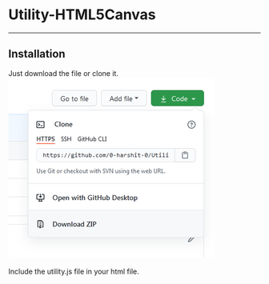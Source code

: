<h1>Utility-HTML5Canvas</h1>

<hr>
<h2>
	Installation
</h2>
<p>
	Just download the file or clone it.<br>
	<img src='./res/download.png'><br><br>
	Include the utility.js file in your html file.<br>
		<code><script type="application/js" src="utility.js" defer></code><br><br>
	If you want seperate files, navigate to 'src' folder and include it in your html file.<br>
		<code>
			<script type="application/js" src="/src/shapes.js" defer><br>
		</code>
	<br>
		<code>
			<script type="application/js" src="/src/vector.js" defer>
		</code>
	<br>
		<code>
			<script type="application/js" src="/src/stack.js" defer>
		</code>
	<br>
		<code>
			<script type="application/js" src="/src/queue.js" defer>
		</code>
</p>
<hr>
<h2>
	Usage
</h2>
<ul>
	<li><h3>Data Structures</h3></li>
	<p>
		This librry provides data structures like stack and queue for now, more will be added soon.<br><br>
		For Detailed Guide refer <a href='https://github.com/0-harshit-0/Utility-HTML5Canvas/wiki'>Wiki</a>.
	</p>
	<li><h3>Vectors</h3></li>
	<p>
		You can use this library to create a 2D vector object and perform various Vector related function.<br><br>
		For Detailed Guide refer <a href='https://github.com/0-harshit-0/Utility-HTML5Canvas/wiki'>Wiki</a>.
	</p>
	<li><h3>Shapes</h3></li>
	<p>
		This library can be used to draw basic shapes provided in context interface as well as complex shapes like triangle, pentagon, hexagon, etc. which are not supported in canvas directly. It can also be used to set colour but other properties like lineWidth, shadows, etc. are not supported. <br><br>
		For Detailed Guide refer <a href=https://github.com/0-harshit-0/Utility-HTML5Canvas/wiki>Wiki</a>.
	</p>
</ul>
